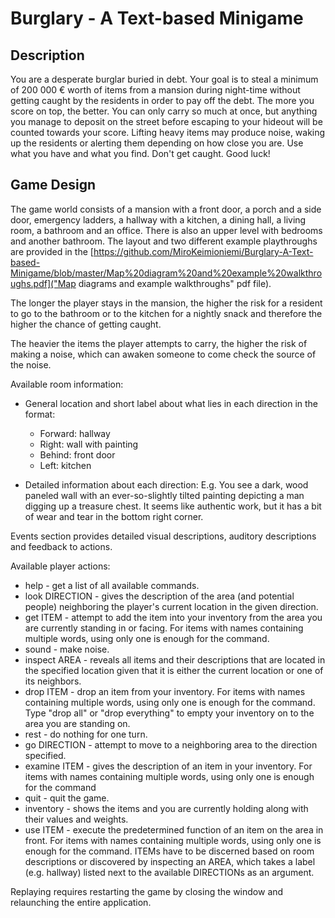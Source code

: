 # Burglary - A Text-based Minigame

## Description

You are a desperate burglar buried in debt. Your goal is to steal a minimum of 200 000 € worth of items from a mansion during night-time without getting caught by the residents in order to pay off the debt. The more you score on top, the better. You can only carry so much at once, but anything you manage to deposit on the street before escaping to your hideout will be counted towards your score. Lifting heavy items may produce noise, waking up the residents or alerting them depending on how close you are. Use what you have and what you find. Don't get caught. Good luck!

## Game Design

The game world consists of a mansion with a front door, a porch and a side door, emergency ladders, a hallway with a kitchen, a dining hall, a living room, a bathroom and an office. There is also an upper level with bedrooms and another bathroom. The layout and two different example playthroughs are provided in the [https://github.com/MiroKeimioniemi/Burglary-A-Text-based-Minigame/blob/master/Map%20diagram%20and%20example%20walkthroughs.pdf]("Map diagrams and example walkthroughs" pdf file).

The longer the player stays in the mansion, the higher the risk for a resident to go to the bathroom or to the kitchen for a nightly snack and therefore the higher the chance of getting caught.

The heavier the items the player attempts to carry, the higher the risk of making a noise, which can awaken someone to come check the source of the noise.

Available room information:

- General location and short label about what lies in each direction in the format:

    - Forward: hallway
    - Right: wall with painting
    - Behind: front door
    - Left: kitchen

- Detailed information about each direction:
  E.g. You see a dark, wood paneled wall with an ever-so-slightly tilted painting depicting a man digging up a treasure chest. It seems like authentic work, but it 
  has a bit of wear and tear in the bottom right corner.

Events section provides detailed visual descriptions, auditory descriptions and feedback to actions.

Available player actions:

- help - get a list of all available commands.
- look DIRECTION - gives the description of the area (and potential people) neighboring the player's current location in the given direction.
- get ITEM - attempt to add the item into your inventory from the area you are currently standing in or facing. For items with names containing multiple words, using only one is enough for the command.
- sound - make noise.
- inspect AREA - reveals all items and their descriptions that are located in the specified location given that it is either the current location or one of its neighbors.
- drop ITEM - drop an item from your inventory. For items with names containing multiple words, using only one is enough for the command. Type "drop all" or "drop everything" to empty your inventory on to the area you are standing on.
- rest - do nothing for one turn.
- go DIRECTION - attempt to move to a neighboring area to the direction specified.
- examine ITEM - gives the description of an item in your inventory. For items with names containing multiple words, using only one is enough for the command
- quit - quit the game.
- inventory - shows the items and you are currently holding along with their values and weights.
- use ITEM - execute the predetermined function of an item on the area in front. For items with names containing multiple words, using only one is enough for the command.
ITEMs have to be discerned based on room descriptions or discovered by inspecting an AREA, which takes a label (e.g. hallway) listed next to the available DIRECTIONs as an argument.

Replaying requires restarting the game by closing the window and relaunching the entire application.
